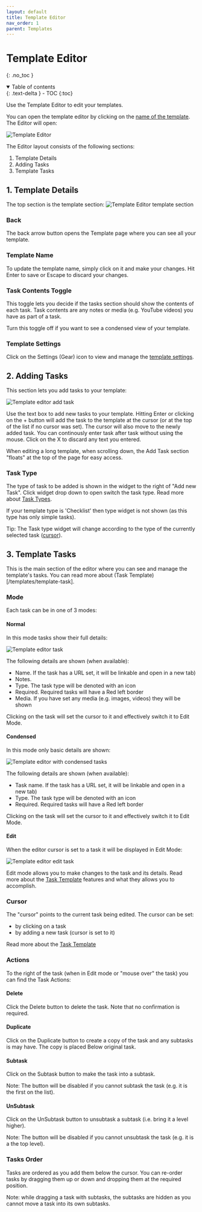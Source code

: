 ```yaml
---
layout: default
title: Template Editor
nav_order: 1
parent: Templates
---
```


# Template Editor

{: .no_toc }

<details open markdown="block">
  <summary>
    Table of contents
  </summary>
  {: .text-delta }
- TOC
{:toc}
</details>

Use the Template Editor to edit your templates.

You can open the template editor by clicking on the [name of the template](/templates/templates/#editing-templates). The Editor will open:

![Template Editor](/assets/images/templates/template-editor.png)

The Editor layout consists of the following sections:

1. Template Details
2. Adding Tasks
3. Template Tasks

## 1. Template Details

The top section is the template section:
![Template Editor template section](/assets/images/templates/template-editor-template.png)

### Back

The back arrow button opens the Template page where you can see all your template.

### Template Name

To update the template name, simply click on it and make your changes. Hit Enter to save or Escape to discard your changes.

### Task Contents Toggle

This toggle lets you decide if the tasks section should show the contents of each task. Task contents are any notes or media (e.g. YouTube videos) you have as part of a task.

Turn this toggle off if you want to see a condensed view of your template.

### Template Settings

Click on the Settings (Gear) icon to view and manage the [template settings](/templates/template-settings/).

## 2. Adding Tasks

This section lets you add tasks to your template:

![Template editor add task](/assets/images/templates/template-editor-add-task.png)

Use the text box to add new tasks to your template. Hitting Enter or clicking on the + button will add the task to the template at the cursor (or at the top of the list if no cursor was set). The cursor will also move to the newly added task. You can continously enter task after task without using the mouse. Click on the X to discard any text you entered.

When editing a long template, when scrolling down, the Add Task section "floats" at the top of the page for easy access.

### Task Type

The type of task to be added is shown in the widget to the right of "Add new Task". Click widget drop down to open switch the task type. Read more about [Task Types](/checklists/task-types/).

If your template type is 'Checklist' then type widget is not shown (as this type has only simple tasks).

Tip: The Task type widget will change according to the type of the currently selected task ([cursor](/templates/template-editor/#cursor)).

## 3. Template Tasks

This is the main section of the editor where you can see and manage the template's tasks. You can read more about (Task Template)[/templates/template-task].

### Mode

Each task can be in one of 3 modes:

#### Normal

In this mode tasks show their full details:

![Template editor task](/assets/images/templates/template-editor-task-normal.png)

The following details are shown (when available):

- Name. If the task has a URL set, it will be linkable and open in a new tab)
- Notes.
- Type. The task type will be denoted with an icon
- Required. Required tasks will have a Red left border
- Media. If you have set any media (e.g. images, videos) they will be shown

Clicking on the task will set the cursor to it and effectively switch it to Edit Mode.

#### Condensed

In this mode only basic details are shown:

![Template editor with condensed tasks](/assets/images/templates/template-editor-task-condensed.png)

The following details are shown (when available):

- Task name. If the task has a URL set, it will be linkable and open in a new tab)
- Type. The task type will be denoted with an icon
- Required. Required tasks will have a Red left border

Clicking on the task will set the cursor to it and effectively switch it to Edit Mode.

#### Edit

When the editor cursor is set to a task it will be displayed in Edit Mode:

![Template editor edit task](/assets/images/templates/template-editor-task-edit.png)

Edit mode allows you to make changes to the task and its details. Read more about the [Task Template](/templates/template-task/) features and what they allows you to accomplish.

### Cursor

The "cursor" points to the current task being edited. The cursor can be set:

- by clicking on a task
- by adding a new task (cursor is set to it)

Read more about the [Task Template](/templates/template-task/)

### Actions

To the right of the task (when in Edit mode or "mouse over" the task) you can find the Task Actions:

#### Delete

Click the Delete button to delete the task. Note that no confirmation is required.

#### Duplicate

Click on the Duplicate button to create a copy of the task and any subtasks is may have. The copy is placed Below original task.

#### Subtask

Click on the Subtask button to make the task into a subtask.

Note: The button will be disabled if you cannot subtask the task (e.g. it is the first on the list).

#### UnSubtask

Click on the UnSubtask button to unsubtask a subtask (i.e. bring it a level higher).

Note: The button will be disabled if you cannot unsubtask the task (e.g. it is a the top level).

### Tasks Order

Tasks are ordered as you add them below the cursor. You can re-order tasks by dragging them up or down and dropping them at the required position.

Note: while dragging a task with subtasks, the subtasks are hidden as you cannot move a task into its own subtasks.
